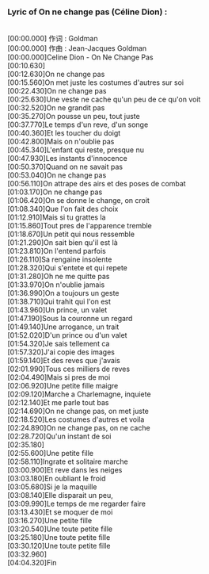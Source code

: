 <h3>Lyric of On ne change pas (Céline Dion) :</h3><p><br>[00:00.000] 作词 : Goldman
<br>[00:00.000] 作曲 : Jean-Jacques Goldman
<br>[00:00.000]Celine Dion - On Ne Change Pas
<br>[00:10.630]
<br>[00:12.630]On ne change pas
<br>[00:15.560]On met juste les costumes d'autres sur soi
<br>[00:22.430]On ne change pas
<br>[00:25.630]Une veste ne cache qu'un peu de ce qu'on voit
<br>[00:32.520]On ne grandit pas
<br>[00:35.270]On pousse un peu, tout juste
<br>[00:37.770]Le temps d'un reve, d'un songe
<br>[00:40.360]Et les toucher du doigt
<br>[00:42.800]Mais on n'oublie pas
<br>[00:45.340]L'enfant qui reste, presque nu
<br>[00:47.930]Les instants d'innocence
<br>[00:50.370]Quand on ne savait pas
<br>[00:53.040]On ne change pas
<br>[00:56.110]On attrape des airs et des poses de combat
<br>[01:03.170]On ne change pas
<br>[01:06.420]On se donne le change, on croit
<br>[01:08.340]Que l'on fait des choix
<br>[01:12.910]Mais si tu grattes la
<br>[01:15.860]Tout pres de l'apparence tremble
<br>[01:18.670]Un petit qui nous ressemble
<br>[01:21.290]On sait bien qu'il est là
<br>[01:23.810]On l'entend parfois
<br>[01:26.110]Sa rengaine insolente
<br>[01:28.320]Qui s'entete et qui repete
<br>[01:31.280]Oh ne me quitte pas
<br>[01:33.970]On n'oublie jamais
<br>[01:36.990]On a toujours un geste
<br>[01:38.710]Qui trahit qui l'on est
<br>[01:43.960]Un prince, un valet
<br>[01:47.190]Sous la couronne un regard
<br>[01:49.140]Une arrogance, un trait
<br>[01:52.020]D'un prince ou d'un valet
<br>[01:54.320]Je sais tellement ca
<br>[01:57.320]J'ai copie des images
<br>[01:59.140]Et des reves que j'avais
<br>[02:01.990]Tous ces milliers de reves
<br>[02:04.490]Mais si pres de moi
<br>[02:06.920]Une petite fille maigre
<br>[02:09.120]Marche a Charlemagne, inquiete
<br>[02:12.140]Et me parle tout bas
<br>[02:14.690]On ne change pas, on met juste
<br>[02:18.520]Les costumes d'autres et voila
<br>[02:24.890]On ne change pas, on ne cache
<br>[02:28.720]Qu'un instant de soi
<br>[02:35.180]
<br>[02:55.600]Une petite fille
<br>[02:58.110]Ingrate et solitaire marche
<br>[03:00.900]Et reve dans les neiges
<br>[03:03.180]En oubliant le froid
<br>[03:05.680]Si je la maquille
<br>[03:08.140]Elle disparait un peu,
<br>[03:09.990]Le temps de me regarder faire
<br>[03:13.430]Et se moquer de moi
<br>[03:16.270]Une petite fille
<br>[03:20.540]Une toute petite fille
<br>[03:25.180]Une toute petite fille
<br>[03:30.120]Une toute petite fille
<br>[03:32.960]
<br>[04:04.320]Fin
</p>